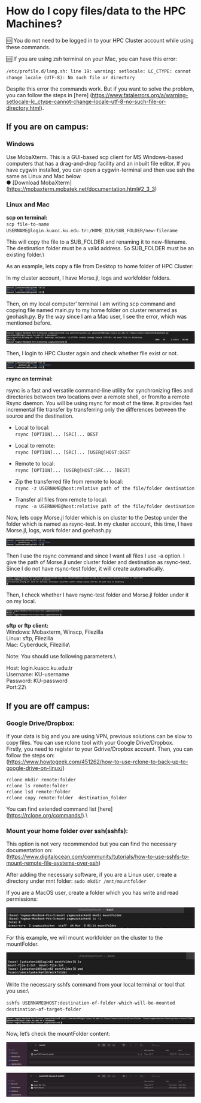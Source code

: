 # How do I copy files/data to the HPC Machines?
:sos: You do not need to be logged in to your HPC Cluster account while using these commands.

:sos: If you are using zsh terminal on your Mac, you can have this error:

`/etc/profile.d/lang.sh: line 19: warning: setlocale: LC_CTYPE: cannot change locale (UTF-8): No such file or directory`

Despite this error the commands work. But if you want to solve the problem, you can follow the steps in [here] (https://www.fatalerrors.org/a/warning-setlocale-lc_ctype-cannot-change-locale-utf-8-no-such-file-or-directory.html).

## If you are on campus:
### Windows
Use MobaXterm. This is a GUI-based scp client for MS Windows-based computers that has a drag-and-drop
facility and an inbuilt file editor. If you have cygwin installed, you can open a cygwin-terminal and then use ssh the
same as Linux and Mac below.\
● [Download MobaXterm] (https://mobaxterm.mobatek.net/documentation.html#2_3_3)

### Linux and Mac
**scp  on terminal:**\
`scp file-to-name USERNAME@login.kuacc.ku.edu.tr:/HOME_DIR/SUB_FOLDER/new-filename`

This will copy the file to a SUB_FOLDER and renaming it to new-filename. The destination folder must be a valid address. So SUB_FOLDER must be an existing folder.\

As an example, lets copy a file from Desktop to home folder of HPC Cluster:

In my cluster account, I have Morse.jl, logs and workfolder folders.

![scp-example](Images/scp-1.png)

Then, on my local computer’ terminal I am writing scp command and copying file named main.py to my home folder on cluster renamed as geohash.py. By the way since I am a Mac user, I see the error, which was mentioned before.

![scp-example-1](Images/scp-2.png)

Then, I login to HPC Cluster again and check whether file exist or not.

![scp-example-2](Images/scp-3.png)

**rsync on terminal:**

rsync is a fast and versatile command-line utility for synchronizing files and directories between two locations over a remote shell, or from/to a remote Rsync daemon. You will be using rsync for most of the time. It provides fast incremental file transfer by transferring only the differences between the source and the destination.

- Local to local:\
`rsync [OPTION]... [SRC]... DEST`

- Local to remote:\
`rsync [OPTION]... [SRC]... [USER@]HOST:DEST`

- Remote to local:\
`rsync [OPTION]... [USER@]HOST:SRC... [DEST]`

- Zip the transferred file from remote to local:\
`rsync -z USERNAME@host:relative path of the file/folder destination`

- Transfer all files from remote to local:\
`rsync -a USERNAME@host:relative path of the file/folder destination`


Now, lets copy Morse.jl folder which is on cluster to the Destop under the folder which is named as rsync-test.
In my cluster account, this time, I have Morse.jl, logs, work folder and goehash.py

![rysnc-example](Images/rsync-1.png)

Then I use the rsync command and since I want all files I use -a option. I give the path of Morse.jl under cluster folder and destination as rsync-test. Since I do not have rsync-test folder, it will create automatically.

![rysnc-example](Images/rsync-2.png)

Then, I check whether I have rsync-test folder and Morse.jl folder under it on my local.

![rysnc-example](Images/rsync-3.png)




**sftp or ftp client:**\
Windows: Mobaxterm, Winscp, Filezilla\
Linux: sftp, Filezilla\
Mac: Cyberduck, Filezilla\
 
Note: You should use following parameters.\

Host: login.kuacc.ku.edu.tr\
Username: KU-username\
Password: KU-password\
Port:22\

## If you are off campus:
### Google Drive/Dropbox:
If your data is big and you are using VPN, previous solutions can be slow to copy files. You can use rclone tool with your Google Drive/Dropbox.\
Firstly, you need to register to your Gdrive/Dropbox account. Then, you can follow the steps on:\
(https://www.howtogeek.com/451262/how-to-use-rclone-to-back-up-to-google-drive-on-linux/)

```
rclone mkdir remote:folder
rclone ls remote:folder
rclone lsd remote:folder
rclone copy remote:folder  destination_folder
```
You can find extended command list [here] (https://rclone.org/commands/).\

### Mount your home folder over ssh(sshfs):
This option is not very recommended but you can find the necessary documentation on:\
(https://www.digitalocean.com/community/tutorials/how-to-use-sshfs-to-mount-remote-file-systems-over-ssh)


After adding the necessary software, if you are a Linux user, create a directory under mnt folder:
`sudo mkdir /mnt/mountfolder`

If you are a MacOS user, create a folder which you has write and read permissions:

![ssh-example](Images/ssh-1.png)

For this example, we will mount workfolder on the cluster to the mountFolder.

![ssh-example](Images/ssh-2.png)

Write the necessary sshfs command from your local terminal or tool that you use:\

`sshfs USERNAME@HOST:destination-of-folder-which-will-be-mounted destination-of-target-folder`

![ssh-example](Images/ssh-3.png)

Now, let’s check the mountFolder content:

![ssh-example](Images/ssh-4.png)

![ssh-example](Images/ssh-5.png)


